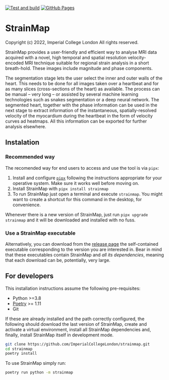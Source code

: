[![Test and build](https://github.com/ImperialCollegeLondon/strainmap/actions/workflows/ci.yml/badge.svg)](https://github.com/ImperialCollegeLondon/strainmap/actions/workflows/ci.yml)
[![GitHub Pages](https://github.com/ImperialCollegeLondon/strainmap/actions/workflows/docs.yml/badge.svg)](https://imperialcollegelondon.github.io/strainmap/)

# StrainMap

Copyright (c) 2022, Imperial College London
All rights reserved.

StrainMap provides a user-friendly and efficient way to analyse MRI data acquired with a
novel, high temporal and spatial resolution velocity-encoded MRI technique suitable for
regional strain analysis in a short breath-hold. These images include magnitude and
phase components.

The segmentation stage lets the user select the inner and outer
walls of the heart. This needs to be done for all images taken over a heartbeat and for
as many slices (cross-sections of the heart) as available. The process can be manual –
very long – or assisted by several machine learning technologies such as snakes
segmentation or a deep neural network. The segmented heart, together with the phase
information can be used in the next stage to extract information of the instantaneous,
spatially-resolved velocity of the myocardium during the heartbeat in the form of
velocity curves ad heatmaps. All this information can be exported for further analysis
elsewhere.

## Instalation

### Recommended way 

The recomended way for end users to access and use the tool is via `pipx`:

1. Install and configure [`pipx`](https://pypa.github.io/pipx/) following the
   instructions appropriate for your operative system. Make sure it works well before
   moving on.
2. Install StrainMap with `pipx install strainmap`
3. To run StrainMap just open a terminal and execute `strainmap`. You might want to
   create a shortcut for this command in the desktop, for convenience.

Whenever there is a new version of StrainMap, just run `pipx upgrade strainmap` and
it will be downloaded and installed with no fuss.

### Use a StrainMap executable

Alternatively, you can download from the [release
page](https://github.com/ImperialCollegeLondon/strainmap/releases) the self-contained
executable corresponding to the version you are interested in. Bear in mind that these
executables contain StrainMap and *all its dependencies*, meaning that each download can
be, potentially, very large.

## For developers

This installation instructions assume the following pre-requisites:

- Python >=3.8
- [Poetry](https://python-poetry.org/) >= 1.11
- Git

If these are already installed and the path correctly configured, the following should download the last version of StrainMap, create and activate a virtual environment, install all StrainMap dependencies and, finally, install StrainMap itself in development mode. 

```bash
git clone https://github.com/ImperialCollegeLondon/strainmap.git
cd strainmap
poetry install
```

To use StrainMap simply run:

```bash
poetry run python -m strainmap
```
